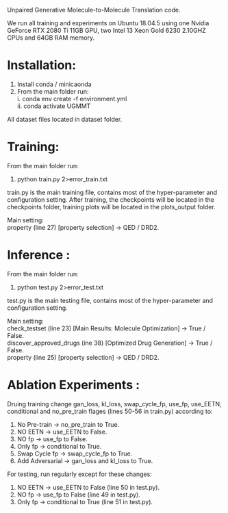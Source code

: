 Unpaired Generative Molecule-to-Molecule Translation code.

We run all training and experiments on Ubuntu 18.04.5 using one Nvidia GeForce RTX 2080 Ti 11GB GPU, two Intel
13 Xeon Gold 6230 2.10GHZ CPUs and 64GB RAM memory.


# Installation:
1. Install conda / minicaonda
2. From the main folder run:\
    i. conda env create -f environment.yml\
    ii. conda activate UGMMT

All dataset files located in dataset folder.

# Training:
From the main folder run:

1. python train.py 2>error_train.txt

train.py is the main training file, contains most of the hyper-parameter and configuration setting.
After training, the checkpoints will be located in the checkpoints folder, training plots will be located in the plots_output folder.

Main setting:\
property (line 27) [property selection] -> QED / DRD2.


# Inference  :
From the main folder run:

1. python test.py 2>error_test.txt

test.py is the main testing file, contains most of the hyper-parameter and configuration setting.

Main setting:\
check_testset (line 23) [Main Results: Molecule Optimization] -> True / False.\
discover_approved_drugs (ine 38) [Optimized Drug Generation] -> True / False.\
property (line 25) [property selection] -> QED / DRD2.


# Ablation Experiments  :
Druing training change gan_loss, kl_loss, swap_cycle_fp, use_fp, use_EETN, conditional and no_pre_train flages (lines 50-56 in train.py) according to:
1. No Pre-train		  -> no_pre_train to True.
2. NO EETN 			    -> use_EETN to False.
3. NO fp 			      -> use_fp to False.
4. Only fp			    -> conditional to True.
5. Swap Cycle fp 	  -> swap_cycle_fp to True.
6. Add Adversarial 	-> gan_loss and kl_loss to True.

For testing, run regularly except for these changes:
1. NO EETN 			-> use_EETN to False (line 50 in test.py).
2. NO fp 			-> use_fp to False (line 49 in test.py).
3. Only fp			-> conditional to True (line 51 in test.py).

